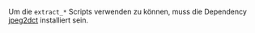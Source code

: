 Um die `extract_*` Scripts verwenden zu können, muss die Dependency [jpeg2dct](https://github.com/uber-research/jpeg2dct) installiert sein.